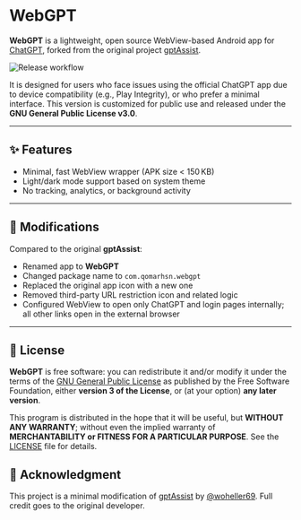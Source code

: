 # WebGPT

**WebGPT** is a lightweight, open source WebView-based Android app for [ChatGPT](https://chatgpt.com), forked from the original project [gptAssist](https://github.com/woheller69/gptAssist).

![Release workflow](https://github.com/qomarhsn/WebGPT/actions/workflows/main.yml/badge.svg)

It is designed for users who face issues using the official ChatGPT app due to device compatibility (e.g., Play Integrity), or who prefer a minimal interface.
This version is customized for public use and released under the **GNU General Public License v3.0**.

---

## ✨ Features

* Minimal, fast WebView wrapper (APK size < 150 KB)
* Light/dark mode support based on system theme
* No tracking, analytics, or background activity

---

## 🔧 Modifications

Compared to the original **gptAssist**:

* Renamed app to **WebGPT**
* Changed package name to `com.qomarhsn.webgpt`
* Replaced the original app icon with a new one
* Removed third-party URL restriction icon and related logic
* Configured WebView to open only ChatGPT and login pages internally; all other links open in the external browser

---

## 📜 License

**WebGPT** is free software: you can redistribute it and/or modify
it under the terms of the [GNU General Public License](https://www.gnu.org/licenses/gpl-3.0.en.html)
as published by the Free Software Foundation, either **version 3 of the License**, or
(at your option) **any later version**.

This program is distributed in the hope that it will be useful,
but **WITHOUT ANY WARRANTY**; without even the implied warranty of
**MERCHANTABILITY or FITNESS FOR A PARTICULAR PURPOSE**. See the [LICENSE](LICENSE) file for details.

## 🙏 Acknowledgment

This project is a minimal modification of [gptAssist](https://github.com/woheller69/gptAssist) by [@woheller69](https://github.com/woheller69).
Full credit goes to the original developer.